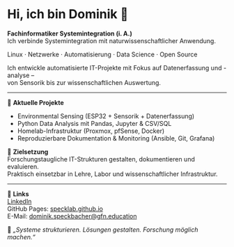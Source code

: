 # Hi, ich bin Dominik 👋

**Fachinformatiker Systemintegration (i. A.)**  
Ich verbinde Systemintegration mit naturwissenschaftlicher Anwendung.

Linux · Netzwerke · Automatisierung · Data Science · Open Source

Ich entwickle automatisierte IT-Projekte mit Fokus auf Datenerfassung und -analyse –  
von Sensorik bis zur wissenschaftlichen Auswertung.

---

🔬 **Aktuelle Projekte**
- Environmental Sensing (ESP32 + Sensorik + Datenerfassung)
- Python Data Analysis mit Pandas, Jupyter & CSV/SQL
- Homelab-Infrastruktur (Proxmox, pfSense, Docker)
- Reproduzierbare Dokumentation & Monitoring (Ansible, Git, Grafana)

📌 **Zielsetzung**  
Forschungstaugliche IT-Strukturen gestalten, dokumentieren und evaluieren.  
Praktisch einsetzbar in Lehre, Labor und wissenschaftlicher Infrastruktur.

---

🔗 **Links**  
[LinkedIn](https://www.linkedin.com/in/dominik-speckbacher)  
GitHub Pages: [specklab.github.io](https://specklab.github.io)  
E-Mail: dominik.speckbacher@gfn.education

🧠 *„Systeme strukturieren. Lösungen gestalten. Forschung möglich machen.“*

